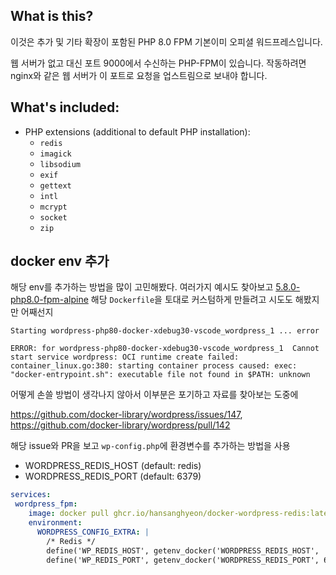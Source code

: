 ## What is this?

이것은 추가 및 기타 확장이 포함된 PHP 8.0 FPM 기본이미 오피셜 워드프레스입니다.

웹 서버가 없고 대신 포트 9000에서 수신하는 PHP-FPM이 있습니다. 작동하려면 nginx와 같은 웹 서버가 이 포트로 요청을 업스트림으로 보내야 합니다.

## What's included:

* PHP extensions (additional to default PHP installation):
  * `redis`
  * `imagick`
  * `libsodium`
  * `exif`
  * `gettext`
  * `intl`
  * `mcrypt`
  * `socket`
  * `zip`

## docker env 추가

해당 env를 추가하는 방법을 많이 고민해봤다. 여러가지 예시도 찾아보고 [5.8.0-php8.0-fpm-alpine](https://github.com/docker-library/wordpress/tree/e98fe75c5a41e2d3f3c4d89f3e6b15e62638147c/latest/php8.0/fpm-alpine) 해당 `Dockerfile`을 토대로 커스텀하게 만들려고 시도도 해봤지만 어째선지

```
Starting wordpress-php80-docker-xdebug30-vscode_wordpress_1 ... error

ERROR: for wordpress-php80-docker-xdebug30-vscode_wordpress_1  Cannot start service wordpress: OCI runtime create failed: container_linux.go:380: starting container process caused: exec: "docker-entrypoint.sh": executable file not found in $PATH: unknown
```

어떻게 손쓸 방법이 생각나지 않아서 이부분은 포기하고 자료를 찾아보는 도중에

https://github.com/docker-library/wordpress/issues/147, https://github.com/docker-library/wordpress/pull/142

해당 issue와 PR을 보고 `wp-config.php`에 환경변수를 추가하는 방법을 사용

- WORDPRESS_REDIS_HOST (default: redis)
- WORDPRESS_REDIS_PORT (default: 6379)

```yaml
services:
 wordpress_fpm:
    image: docker pull ghcr.io/hansanghyeon/docker-wordpress-redis:latest
    environment:
      WORDPRESS_CONFIG_EXTRA: |
        /* Redis */
        define('WP_REDIS_HOST', getenv_docker('WORDPRESS_REDIS_HOST', 'redis'));
        define('WP_REDIS_PORT', getenv_docker('WORDPRESS_REDIS_PORT', 6379));
```